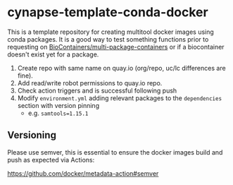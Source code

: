 # cynapse-template-conda-docker

This is a template repository for creating multitool docker images using conda packages.  It is a good way to test
something functions prior to requesting on [BioContainers/multi-package-containers][multi-pack] or if a biocontainer
doesn't exist yet for a package.

1. Create repo with same name on quay.io (org/repo, uc/lc differences are fine).
2. Add read/write robot permissions to quay.io repo.
3. Check action triggers and is successful following push
4. Modify `environment.yml` adding relevant packages to the `dependencies` section with version pinning
    - e.g. `samtools=1.15.1`

## Versioning

Please use semver, this is essential to ensure the docker images build and push as expected via Actions:

https://github.com/docker/metadata-action#semver

<!-- refs -->
[multi-pack]: https://github.com/BioContainers/multi-package-containers